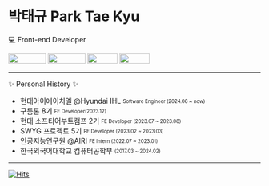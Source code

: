 # 박태규 Park Tae Kyu

💻 Front-end Developer

<img src="https://img.shields.io/badge/javascript-F7DF1E?style=for-the-badge&logo=javascript&logoColor=black" width="75" height="20"> <img src="https://img.shields.io/badge/Typescript-3178C6?style=flat-square&logo=Typescript&logoColor=white" width="75" height="20"/> <img src="https://img.shields.io/badge/vue.js-4FC08D?style=for-the-badge&logo=vue.js&logoColor=white"  width="60" height="20"> <img src="https://img.shields.io/badge/React-61DAFB?style=for-the-badge&logo=React&logoColor=white"  width="60" height="20">


---
✨ Personal History ✨
- 현대아이에이치엘 @Hyundai IHL <sub><sup>Software Engineer (2024.06 ~ now)</sup></sub>
- 구름톤 8기 <sub><sup>FE Developer(2023.12)</sup></sub>
- 현대 소프티어부트캠프 2기 <sub><sup>FE Developer (2023.07 ~ 2023.08)</sup></sub>
- SWYG 프로젝트 5기 <sub><sup>FE Developer  (2023.02 ~ 2023.03)</sup></sub>
- 인공지능연구원 @AIRI <sub><sup>FE Intern (2022.07 ~ 2023.01)</sup></sub>  
- 한국외국어대학교 컴퓨터공학부 <sub><sup>(2017.03 ~ 2024.02)</sup></sub> 
---

[![Hits](https://hits.seeyoufarm.com/api/count/incr/badge.svg?url=https%3A%2F%2Fgithub.com%2Fptq124%2Fhit-counter&count_bg=%2379C83D&title_bg=%23555555&icon=&icon_color=%23E7E7E7&title=hits&edge_flat=false)](https://hits.seeyoufarm.com)

<!--
**ptq124/ptq124** is a ✨ _special_ ✨ repository because its `README.md` (this file) appears on your GitHub profile.

Here are some ideas to get you started:

- 🔭 I’m currently working on ...
- 🌱 I’m currently learning ...
- 👯 I’m looking to collaborate on ...
- 🤔 I’m looking for help with ...
- 💬 Ask me about ...
- 📫 How to reach me: ...
- 😄 Pronouns: ...
- ⚡ Fun fact: ...
-->
